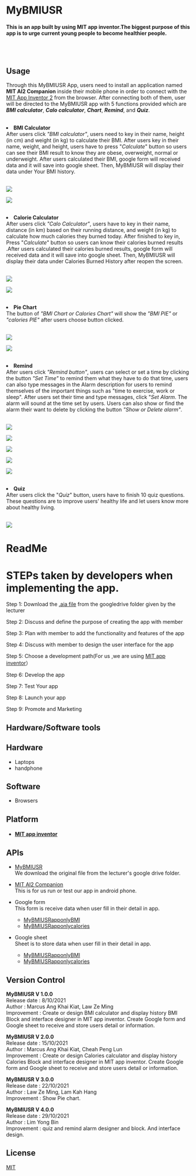 # **MyBMIUSR**
#### This is an app built by using MIT app inventor.The biggest purpose of this app is to urge current young people to become healthier people.

<br />

<br />

## Usage
Through this MyBMIUSR App, users need to install an application named <b>MIT AI2 Companion</b> inside their mobile phone in order to connect with the [MIT App Inventor 2](http://ai2.appinventor.mit.edu/) from the browser. After connecting both of them, user will be directed to the MyBMIUSR app with 5 functions provided which are <b><i>BMI calculator</i></b>, <b><i>Calo calculator</i></b>, <b><i>Chart</i></b>, <b><i>Remind</i></b>, and <b><i>Quiz</b></i>.
<br />


<br />
<li><b>BMI Calculator</b></li>
After users click <i>"BMI calculator"</i>, users need to key in their name, height (in cm) and weight (in kg) to calculate their BMI. After users key in their name, weight, and height, users have to press "<i>Calculate</i>" button so users can see their BMI result to know they are obese, overweight, normal or underweight. After users calculated their BMI, google form will received data and it will save into google sheet. Then, MyBMIUSR will display their data under Your BMI history.
<br />
<br />

<p align="left">
  <img src="imgs/Example1.png">
</p>
<p align="left">
  <img src="imgs/Example2.png">
</p>


<br />
<li><b>Calorie Calculator</b></li>
After users click <i>"Calo Calculator"</i>, users have to key in their name, distance (in km) based on their running distance, and weight (in kg) to calculate how much calories they burned today. After finished to key in, Press "<i>Calculate</i>"  button so users can know their calories burned results .After users calculated their calories burned results, google form will received data and it will save into google sheet. Then, MyBMIUSR will display their data under Calories Burned History after reopen the screen.
<br />
<br />

<p align="left">
  <img src="imgs/Example3.png">
</p>
<p align="left">
  <img src="imgs/Example4.png">
</p>


<br />
<li><b>Pie Chart</b></li>
The button of <i>"BMI Chart or Calories Chart"</i> will show the <i>"BMI PIE"</i> or <i>"calories PIE"</i> after users choose button clicked.
<br />
<br />

<p align="left">
  <img src="imgs/Example5.png">
</p>
<p align="left">
  <img src="imgs/Example6.png">
</p>


<br />
<li><b>Remind</b></li>
After users click <i>"Remind button"</i>, users can select or set a time by clicking the button <i>"Set Time"</i> to remind them what they have to do that time, users can also type messages in the Alarm description for users to remind themselves of the important things such as "time to exercise, work or sleep". After users set their time and type messages, click "<i>Set Alarm</i>. The alarm will sound at the time set by users. Users can also show or find the alarm their want to delete by clicking the button <i>"Show or Delete alarm"</i>.
<br />
<br />

<p align="left">
  <img src="imgs/Example7.png">
</p>
<p align="left">
  <img src="imgs/Example8.png">
</p>
<p align="left">
  <img src="imgs/Example11.png">
</p>
<p align="left">
  <img src="imgs/Example9.png">
</p>
<p align="left">
  <img src="imgs/Example10.png">
</p>


<br />
<li><b>Quiz</b></li>
After users click the "<i>Quiz</i>" button, users have to finish 10 quiz questions. These questions are to improve users' healthy life and let users know more about healthy living.
<br />
<br />

<p align="left">
  <img src="imgs/Example12.png">
</p>





# ReadMe

# STEPs taken by developers when implementing the app.

Step 1: Download the [.aia file](https://drive.google.com/file/d/1ZvbNmo_nkaRzQCbqZLykw5YQ3Ww8rh3S/view?usp=sharing) from the googledrive folder given by the lecturer
  
Step 2: Discuss and define the purpose of creating the app with member

Step 3: Plan with member to add the functionality and features of the app

Step 4: Discuss with member to design the user interface for the app

Step 5: Choose a development path(For us ,we are using [MIT app inventor](http://ai2.appinventor.mit.edu/)）

Step 6: Develop the app

Step 7: Test Your app

Step 8: Launch your app

Step 9: Promote and Marketing


## Hardware/Software tools 

## Hardware
- Laptops
- handphone

## Software 
- Browsers 

## Platform 
- #### [MIT app inventor](http://ai2.appinventor.mit.edu/)

## APIs
- [MyBMIUSR](https://drive.google.com/file/d/1ZvbNmo_nkaRzQCbqZLykw5YQ3Ww8rh3S/view?usp=sharing)
<br />We download the original file from the lecturer's google drive folder.

- [MIT AI2 Companion](https://play.google.com/store/apps/details?id=edu.mit.appinventor.aicompanion3&hl=en&gl=US)
<br />This is for us run or test our app in android phone.

- Google form
<br />This form is receive data when user fill in their detail in app.

  - [MyBMIUSRapponlyBMI](https://forms.gle/XFfnTf5JEaTsasCfA)
  - [MyBMIUSRapponlycalories](https://forms.gle/1wo1xCsmDLW3RkWf8)

- Google sheet
<br />Sheet is to store data when user fill in their detail in app.

  - [MyBMIUSRapponlyBMI](https://docs.google.com/spreadsheets/d/1CKXs8uD69j9uQhA-q36x-IFh5ELDnYfSnEq1-xw1-IE/edit?usp=sharing)
  - [MyBMIUSRapponlycalories](https://docs.google.com/spreadsheets/d/18IzK8YVKOEp4JwXK3rYts2yGzTibwcU8aAfsDC82IKc/edit?usp=sharing)

## Version Control

<b>MyBMIUSR V 1.0.0</b>
<br />Release date : 8/10/2021
<br />Author : Marcus Ang Khai Kiat, Law Ze Ming
<br />Improvement : Create or design BMI calculator and display history BMI Block and interface designer in MIT app inventor. Create Google form and Google sheet to receive and store users detail or information.
<br />

<b>MyBMIUSR V 2.0.0</b>
<br />Release date : 15/10/2021
<br />Author : Marcus Ang Khai Kiat, Cheah Peng Lun
<br />Improvement : Create or design Calories calculator and display history Calories Block and interface designer in MIT app inventor. Create Google form and Google sheet to receive and store users detail or information.
<br />

<b>MyBMIUSR V 3.0.0</b>
<br />Release date : 22/10/2021
<br />Author : Law Ze Ming, Lam Kah Hang
<br />Improvement : Show Pie chart.
<br />

<b>MyBMIUSR V 4.0.0</b>
<br />Release date : 29/10/2021
<br />Author : Lim Yong Bin
<br />Improvement : quiz and remind alarm designer and block. And interface design.
<br />

## License

[MIT](https://github.com/ProjectCloudApp/TeamNameMissing/blob/34d40d8080a5f5cc5bd0b060fd79c883a7486733/LICENSE) 
